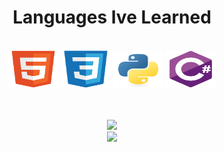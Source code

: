 <div align="center">
  <h1 style="font-weight: bold;"> Languages Ive Learned </h1>
  <br/>
  <img align="center" alt="HTML" height="60" width="80" src="https://raw.githubusercontent.com/devicons/devicon/master/icons/html5/html5-original.svg">
  <img align="center" alt="CSS" height="60" width="80" src="https://raw.githubusercontent.com/devicons/devicon/master/icons/css3/css3-original.svg">
  <img align="center" alt="Python" height="60" width="80" src="https://raw.githubusercontent.com/devicons/devicon/master/icons/python/python-original.svg">
  <img align="center" alt="Csharp" height="60" width="80" src="https://raw.githubusercontent.com/devicons/devicon/master/icons/csharp/csharp-original.svg">
  <br>
<br>
<br>
<br>
<img height="175em" src="https://github-readme-stats.vercel.app/api?username=DuxV2&count_private=true&show_icons=true&theme=midnight-purple&hide_border=true" />
<br>
<img height="150em" src="https://github-readme-stats.vercel.app/api/top-langs/?username=DuxV22&layout=compact&langs_count=8&theme=midnight-purple&hide_border=true&hide_title=true" />
<br>

